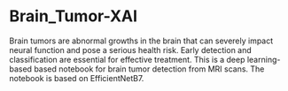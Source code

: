 # Brain_Tumor-XAI
Brain tumors are abnormal growths in the brain that can severely impact neural function and pose a serious health risk. Early detection and classification are essential for effective treatment. This is  a deep learning-based based notebook for  brain tumor detection  from MRI scans. The notebook is  based on EfficientNetB7.

